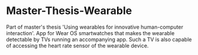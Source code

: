# Master-Thesis-Wearable

Part of master's thesis 'Using wearables for innovative human-computer interaction'. App for Wear OS smartwatches that makes the wearable detectable by TVs running an accompanying app. Such a TV is also capable of accessing the heart rate sensor of the wearable device.
